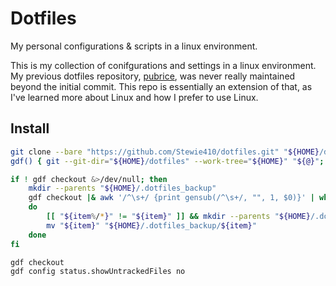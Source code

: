 # Dotfiles

My personal configurations & scripts in a linux environment.

This is my collection of conifgurations and settings in a linux environment.  My previous dotfiles repository, [pubrice](https://github.com/Stewie410/pubrice), was never really maintained beyond the initial commit.  This repo is essentially an extension of that, as I've learned more about Linux and how I prefer to use Linux.

## Install

```bash
git clone --bare "https://github.com/Stewie410/dotfiles.git" "${HOME}/dotfiles"
gdf() { git --git-dir="${HOME}/dotfiles" --work-tree="${HOME}" "${@}";  }

if ! gdf checkout &>/dev/null; then
	mkdir --parents "${HOME}/.dotfiles_backup"
	gdf checkout |& awk '/^\s+/ {print gensub(/^\s+/, "", 1, $0)}' | while read -r item
	do
		[[ "${item%/*}" != "${item}" ]] && mkdir --parents "${HOME}/.dotfiles_backup/${item%/*}"
		mv "${item}" "${HOME}/.dotfiles_backup/${item}"
	done
fi

gdf checkout
gdf config status.showUntrackedFiles no
```
